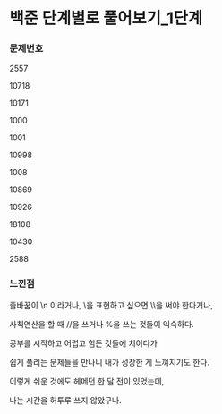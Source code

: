# 백준 단계별로 풀어보기_1단계

### 문제번호

2557

10718

10171

1000

1001

10998

1008

10869

10926

18108

10430

2588



### 느낀점

줄바꿈이 \n 이라거나, \을 표현하고 싶으면 \\\을 써야 한다거나,

사칙연산을 할 때 //을 쓰거나 %을 쓰는 것들이 익숙하다.

공부를 시작하고 어렵고 힘든 것들에 치이다가

쉽게 풀리는 문제들을 만나니 내가 성장한 게 느껴지기도 한다.

이렇게 쉬운 것에도 헤메던 한 달 전이 있었는데,

나는 시간을 허투루 쓰지 않았구나.


